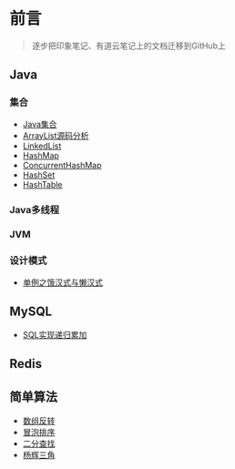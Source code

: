 # 前言
>逐步把印象笔记、有道云笔记上的文档迁移到GitHub上
## Java
### 集合
- [Java集合](https://github.com/heyzeng/computer-knowledge/blob/master/java-basic/Java-Markdown/src/main/Markdown/Java%E9%9B%86%E5%90%88.md)
- [ArrayList源码分析](https://github.com/heyzeng/computer-knowledge/blob/master/java-basic/Java-Markdown/src/main/Markdown/ArrayList.md)
- [LinkedList]()
- [HashMap]()
- [ConcurrentHashMap]()
- [HashSet]()
- [HashTable]()
### Java多线程
### JVM
### 设计模式
- [单例之饿汉式与懒汉式](https://github.com/heyzeng/computer-knowledge/blob/master/java-basic/chapter12/src/main/java/com/single/singleDemo.java)
## MySQL
- [SQL实现递归累加](https://github.com/heyzeng/computer-knowledge/blob/master/mysql/src/main/java/sql%E5%AE%9E%E7%8E%B0%E9%80%92%E5%BD%92%E7%B4%AF%E5%8A%A0.md)
## Redis
## 简单算法 
- [数组反转](https://github.com/heyzeng/computer-knowledge/blob/master/java-basic/chapter06/src/main/java/com/example/arrayTest.java)
- [冒泡排序](https://github.com/heyzeng/computer-knowledge/blob/master/java-basic/chapter06/src/main/java/com/practice/BubbleSort.java)
- [二分查找](https://github.com/heyzeng/computer-knowledge/blob/master/java-basic/chapter06/src/main/java/com/practice/BinaryFind.java)
- [杨辉三角](https://github.com/heyzeng/computer-knowledge/blob/master/java-basic/chapter07/src/main/java/extra/yangHui.java)

